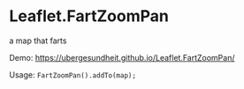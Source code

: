 # Leaflet.FartZoomPan
a map that farts

Demo:
https://ubergesundheit.github.io/Leaflet.FartZoomPan/

Usage:
`FartZoomPan().addTo(map);`

